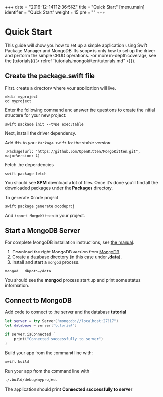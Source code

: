 +++
date = "2016-12-14T12:36:56Z"
title = "Quick Start"
[menu.main]
  identifier = "Quick Start"
  weight = 15
  pre = "<i class='fa fa-road'></i>"
+++

# Quick Start

This guide will show you how to set up a simple application using Swift Package Manager and MongoDB. Its scope is only how to set up the driver and perform the simple CRUD operations. For more in-depth coverage, see the [tutorials]({{< relref "tutorials/mongokitten/tutorials.md" >}}).

## Create the package.swift file

First, create a directory where your application will live.

```
mkdir myproject
cd myproject
```

Enter the following command and answer the questions to create the initial structure for your new project:

```
swift package init --type executable
```

Next, install the driver dependency.

Add this to your `Package.swift` for the stable version

`.Package(url: "https://github.com/OpenKitten/MongoKitten.git", majorVersion: 4)`

Fetch the dependencies

`swift package fetch`

You should see **SPM** download a lot of files. Once it's done you'll find all the downloaded packages under the **Packages** directory.

To generate Xcode project

`swift package generate-xcodeproj`

And `import MongoKitten` in your project.


## Start a MongoDB Server

For complete MongoDB installation instructions, see [the manual](https://docs.mongodb.org/manual/installation/).

1. Download the right MongoDB version from [MongoDB](https://www.mongodb.org/downloads)
2. Create a database directory (in this case under **/data**).
3. Install and start a ``mongod`` process.

```
mongod --dbpath=/data
```

You should see the **mongod** process start up and print some status information.


## Connect to MongoDB

Add code to connect to the server and the database **tutorial**

```swift
let server = try Server("mongodb://localhost:27017")
let database = server["tutorial"]

if server.isConnected {
    print("Connected successfully to server")
}
```

Build your app from the command line with :

```sh
swift build
```

Run your app from the command line with :
```sh
./.build/debug/myproject
```

The application should print **Connected successfully to server**
